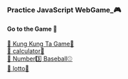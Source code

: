 ### Practice JavaScript WebGame_🎮 <br>

#### Go to the Game 🏃
<a href="https://kung-kung-ta.netlify.app/">🔗 Kung Kung Ta Game🎲</a> <br>
<a href="https://ez1n-calulator.netlify.app/">🔗 calculator🔢</a> <br>
<a href="https://ez1n-number-baseball.netlify.app/">🔗 Number3️⃣ Baseball⚾</a> <br>
<a href="https://lott0.netlify.app/">🔗 lotto💸</a> <br>
